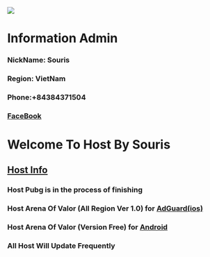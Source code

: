 ![](https://steamuserimages-a.akamaihd.net/ugc/764896681220221946/0E2FB56D8F2D417575951567CE9A8B3BE92F0F22/)
# Information Admin
### NickName: Souris
### Region: VietNam
### Phone:+84384371504
### [FaceBook](https://facebook.com/souris0112)





# Welcome To Host By Souris
## [Host Info](https://raw.githubusercontent.com/SourisTTN/createhost/master/Host%20info)
### Host Pubg is in the process of finishing
### Host Arena Of Valor (All Region Ver 1.0) for [AdGuard(ios)](https://raw.githubusercontent.com/SourisTTN/createhost/master/AOVHost(2.0))
### Host Arena Of Valor (Version Free) for [Android](https://raw.githubusercontent.com/SourisTTN/createhost/master/HostAOV(android))
### All Host Will Update Frequently
